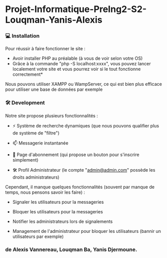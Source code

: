 # Projet-Informatique-PreIng2-S2-Louqman-Yanis-Alexis

### 💻 Installation

Pour réussir à faire fonctionner le site :
- Avoir installer PHP au préalable (à vous de voir selon votre OS)
- Grâce à la commande "php -S localhost:xxxx", vous pouvez lancer localement votre site et vous pourrez voir si le tout fonctionne correctement*

Nous pouvons utiliser XAMPP ou WampServer, ce qui est bien plus efficace pour utiliser une base de données par exemple

### 🛠️ Development

Notre site propose plusieurs fonctionnalités :

  -  ⚡ Système de recherche dynamiques (que nous pouvons qualifier plus de système de "filtre")
    
  -  📫 Messagerie instantanée
    
  -  📝 Page d'abonnement (qui propose un bouton pour s'inscrire simplement)
    
  -  🛠️ Profil Administrateur (le compte "admin@admin.com" possède les droits administrateurs)

Cependant, il manque quelques fonctionnalités (souvent par manque de temps, nous pensons savoir les faire) :

  - Signaler les utilisateurs pour la messageries

  - Bloquer les utilisateurs pour la messageries

  - Notifier les administrateurs lors de signalements

  - Management de l'administrateur pour bloquer les utilisateurs (bannir un utilisateurs par exemple)

### de Alexis Vannereau, Louqman Ba, Yanis Djermoune. 
